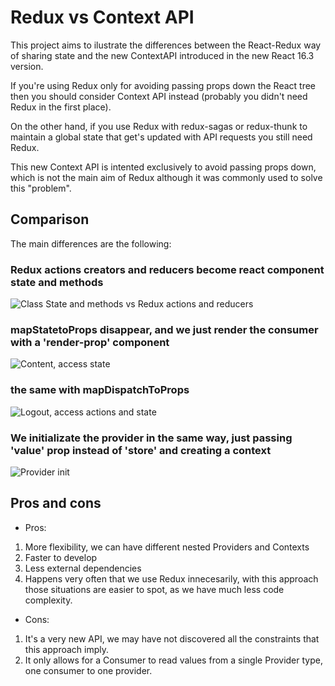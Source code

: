 # Redux vs Context API

This project aims to ilustrate the differences between the React-Redux way of sharing state and the new ContextAPI introduced in the new React 16.3 version.

If you're using Redux only for avoiding passing props down the React tree then you should consider Context API instead (probably you didn't need Redux in the first place).

On the other hand, if you use Redux with redux-sagas or redux-thunk to maintain a global state that get's updated with API requests you still need Redux.

This new Context API is intented exclusively to avoid passing props down, which is not the main aim of Redux although it was commonly used to solve this "problem".

## Comparison
The main differences are the following:

### Redux actions creators and reducers become react component state and methods
![Class State and methods vs Redux actions and reducers](https://github.com/AmandaOliver/Redux-vs-contextAPI/blob/master/images/image1.png)
### mapStatetoProps disappear, and we just render the consumer with a 'render-prop' component
![Content, access state](https://github.com/AmandaOliver/Redux-vs-contextAPI/blob/master/images/image2.png)
### the same with mapDispatchToProps
![Logout, access actions and state](https://github.com/AmandaOliver/Redux-vs-contextAPI/blob/master/images/image3.png)
### We initializate the provider in the same way, just passing 'value' prop instead of 'store' and creating a context
![Provider init](https://github.com/AmandaOliver/Redux-vs-contextAPI/blob/master/images/image4.png)

## Pros and cons

- Pros:
1. More flexibility, we can have different nested Providers and Contexts
2. Faster to develop
3. Less external dependencies
4. Happens very often that we use Redux innecesarily, with this approach those situations are easier to spot, as we have much less code complexity.

- Cons:
1. It's a very new API, we may have not discovered all the constraints that this approach imply.
3. It only allows for a Consumer to read values from a single Provider type, one consumer to one provider.
